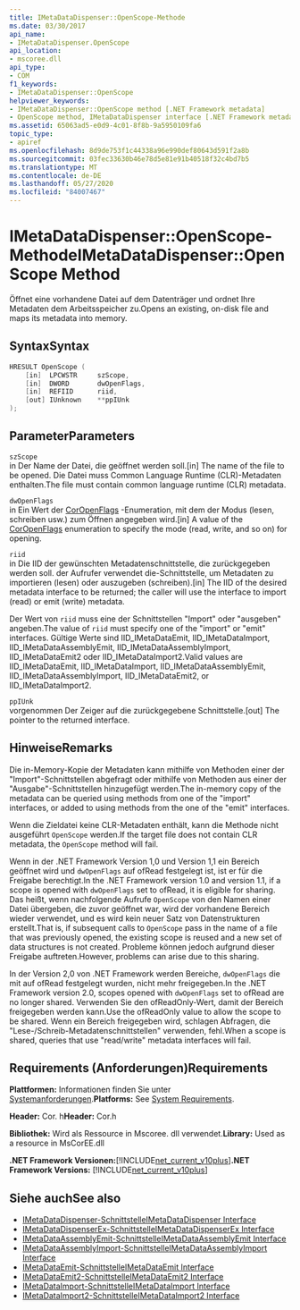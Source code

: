```yaml
---
title: IMetaDataDispenser::OpenScope-Methode
ms.date: 03/30/2017
api_name:
- IMetaDataDispenser.OpenScope
api_location:
- mscoree.dll
api_type:
- COM
f1_keywords:
- IMetaDataDispenser::OpenScope
helpviewer_keywords:
- IMetaDataDispenser::OpenScope method [.NET Framework metadata]
- OpenScope method, IMetaDataDispenser interface [.NET Framework metadata]
ms.assetid: 65063ad5-e0d9-4c01-8f8b-9a5950109fa6
topic_type:
- apiref
ms.openlocfilehash: 8d9de753f1c44338a96e990def80643d591f2a8b
ms.sourcegitcommit: 03fec33630b46e78d5e81e91b40518f32c4bd7b5
ms.translationtype: MT
ms.contentlocale: de-DE
ms.lasthandoff: 05/27/2020
ms.locfileid: "84007467"
---
```

# <a name="imetadatadispenseropenscope-method"></a><span data-ttu-id="33e1a-102">IMetaDataDispenser::OpenScope-Methode</span><span class="sxs-lookup"><span data-stu-id="33e1a-102">IMetaDataDispenser::OpenScope Method</span></span>
<span data-ttu-id="33e1a-103">Öffnet eine vorhandene Datei auf dem Datenträger und ordnet Ihre Metadaten dem Arbeitsspeicher zu.</span><span class="sxs-lookup"><span data-stu-id="33e1a-103">Opens an existing, on-disk file and maps its metadata into memory.</span></span>  
  
## <a name="syntax"></a><span data-ttu-id="33e1a-104">Syntax</span><span class="sxs-lookup"><span data-stu-id="33e1a-104">Syntax</span></span>  
  
```cpp  
HRESULT OpenScope (  
    [in]  LPCWSTR     szScope,
    [in]  DWORD       dwOpenFlags,
    [in]  REFIID      riid,
    [out] IUnknown    **ppIUnk  
);  
```  
  
## <a name="parameters"></a><span data-ttu-id="33e1a-105">Parameter</span><span class="sxs-lookup"><span data-stu-id="33e1a-105">Parameters</span></span>  
 `szScope`  
 <span data-ttu-id="33e1a-106">in Der Name der Datei, die geöffnet werden soll.</span><span class="sxs-lookup"><span data-stu-id="33e1a-106">[in] The name of the file to be opened.</span></span> <span data-ttu-id="33e1a-107">Die Datei muss Common Language Runtime (CLR)-Metadaten enthalten.</span><span class="sxs-lookup"><span data-stu-id="33e1a-107">The file must contain common language runtime (CLR) metadata.</span></span>  
  
 `dwOpenFlags`  
 <span data-ttu-id="33e1a-108">in Ein Wert der [CorOpenFlags](coropenflags-enumeration.md) -Enumeration, mit dem der Modus (lesen, schreiben usw.) zum Öffnen angegeben wird.</span><span class="sxs-lookup"><span data-stu-id="33e1a-108">[in] A value of the [CorOpenFlags](coropenflags-enumeration.md) enumeration to specify the mode (read, write, and so on) for opening.</span></span>  
  
 `riid`  
 <span data-ttu-id="33e1a-109">in Die IID der gewünschten Metadatenschnittstelle, die zurückgegeben werden soll. der Aufrufer verwendet die-Schnittstelle, um Metadaten zu importieren (lesen) oder auszugeben (schreiben).</span><span class="sxs-lookup"><span data-stu-id="33e1a-109">[in] The IID of the desired metadata interface to be returned; the caller will use the interface to import (read) or emit (write) metadata.</span></span>  
  
 <span data-ttu-id="33e1a-110">Der Wert von `riid` muss eine der Schnittstellen "Import" oder "ausgeben" angeben.</span><span class="sxs-lookup"><span data-stu-id="33e1a-110">The value of `riid` must specify one of the "import" or "emit" interfaces.</span></span> <span data-ttu-id="33e1a-111">Gültige Werte sind IID_IMetaDataEmit, IID_IMetaDataImport, IID_IMetaDataAssemblyEmit, IID_IMetaDataAssemblyImport, IID_IMetaDataEmit2 oder IID_IMetaDataImport2.</span><span class="sxs-lookup"><span data-stu-id="33e1a-111">Valid values are IID_IMetaDataEmit, IID_IMetaDataImport, IID_IMetaDataAssemblyEmit, IID_IMetaDataAssemblyImport, IID_IMetaDataEmit2, or IID_IMetaDataImport2.</span></span>  
  
 `ppIUnk`  
 <span data-ttu-id="33e1a-112">vorgenommen Der Zeiger auf die zurückgegebene Schnittstelle.</span><span class="sxs-lookup"><span data-stu-id="33e1a-112">[out] The pointer to the returned interface.</span></span>  
  
## <a name="remarks"></a><span data-ttu-id="33e1a-113">Hinweise</span><span class="sxs-lookup"><span data-stu-id="33e1a-113">Remarks</span></span>  
 <span data-ttu-id="33e1a-114">Die in-Memory-Kopie der Metadaten kann mithilfe von Methoden einer der "Import"-Schnittstellen abgefragt oder mithilfe von Methoden aus einer der "Ausgabe"-Schnittstellen hinzugefügt werden.</span><span class="sxs-lookup"><span data-stu-id="33e1a-114">The in-memory copy of the metadata can be queried using methods from one of the "import" interfaces, or added to using methods from the one of the "emit" interfaces.</span></span>  
  
 <span data-ttu-id="33e1a-115">Wenn die Zieldatei keine CLR-Metadaten enthält, kann die Methode nicht ausgeführt `OpenScope` werden.</span><span class="sxs-lookup"><span data-stu-id="33e1a-115">If the target file does not contain CLR metadata, the `OpenScope` method will fail.</span></span>  
  
 <span data-ttu-id="33e1a-116">Wenn in der .NET Framework Version 1,0 und Version 1,1 ein Bereich geöffnet wird und `dwOpenFlags` auf ofRead festgelegt ist, ist er für die Freigabe berechtigt.</span><span class="sxs-lookup"><span data-stu-id="33e1a-116">In the .NET Framework version 1.0 and version 1.1, if a scope is opened with `dwOpenFlags` set to ofRead, it is eligible for sharing.</span></span> <span data-ttu-id="33e1a-117">Das heißt, wenn nachfolgende Aufrufe `OpenScope` von den Namen einer Datei übergeben, die zuvor geöffnet war, wird der vorhandene Bereich wieder verwendet, und es wird kein neuer Satz von Datenstrukturen erstellt.</span><span class="sxs-lookup"><span data-stu-id="33e1a-117">That is, if subsequent calls to `OpenScope` pass in the name of a file that was previously opened, the existing scope is reused and a new set of data structures is not created.</span></span> <span data-ttu-id="33e1a-118">Probleme können jedoch aufgrund dieser Freigabe auftreten.</span><span class="sxs-lookup"><span data-stu-id="33e1a-118">However, problems can arise due to this sharing.</span></span>  
  
 <span data-ttu-id="33e1a-119">In der Version 2,0 von .NET Framework werden Bereiche, `dwOpenFlags` die mit auf ofRead festgelegt wurden, nicht mehr freigegeben.</span><span class="sxs-lookup"><span data-stu-id="33e1a-119">In the .NET Framework version 2.0, scopes opened with `dwOpenFlags` set to ofRead are no longer shared.</span></span> <span data-ttu-id="33e1a-120">Verwenden Sie den ofReadOnly-Wert, damit der Bereich freigegeben werden kann.</span><span class="sxs-lookup"><span data-stu-id="33e1a-120">Use the ofReadOnly value to allow the scope to be shared.</span></span> <span data-ttu-id="33e1a-121">Wenn ein Bereich freigegeben wird, schlagen Abfragen, die "Lese-/Schreib-Metadatenschnittstellen" verwenden, fehl.</span><span class="sxs-lookup"><span data-stu-id="33e1a-121">When a scope is shared, queries that use "read/write" metadata interfaces will fail.</span></span>  
  
## <a name="requirements"></a><span data-ttu-id="33e1a-122">Requirements (Anforderungen)</span><span class="sxs-lookup"><span data-stu-id="33e1a-122">Requirements</span></span>  
 <span data-ttu-id="33e1a-123">**Plattformen:** Informationen finden Sie unter [Systemanforderungen](../../get-started/system-requirements.md).</span><span class="sxs-lookup"><span data-stu-id="33e1a-123">**Platforms:** See [System Requirements](../../get-started/system-requirements.md).</span></span>  
  
 <span data-ttu-id="33e1a-124">**Header:** Cor. h</span><span class="sxs-lookup"><span data-stu-id="33e1a-124">**Header:** Cor.h</span></span>  
  
 <span data-ttu-id="33e1a-125">**Bibliothek:** Wird als Ressource in Mscoree. dll verwendet.</span><span class="sxs-lookup"><span data-stu-id="33e1a-125">**Library:** Used as a resource in MsCorEE.dll</span></span>  
  
 <span data-ttu-id="33e1a-126">**.NET Framework Versionen:**[!INCLUDE[net_current_v10plus](../../../../includes/net-current-v10plus-md.md)]</span><span class="sxs-lookup"><span data-stu-id="33e1a-126">**.NET Framework Versions:** [!INCLUDE[net_current_v10plus](../../../../includes/net-current-v10plus-md.md)]</span></span>  
  
## <a name="see-also"></a><span data-ttu-id="33e1a-127">Siehe auch</span><span class="sxs-lookup"><span data-stu-id="33e1a-127">See also</span></span>

- [<span data-ttu-id="33e1a-128">IMetaDataDispenser-Schnittstelle</span><span class="sxs-lookup"><span data-stu-id="33e1a-128">IMetaDataDispenser Interface</span></span>](imetadatadispenser-interface.md)
- [<span data-ttu-id="33e1a-129">IMetaDataDispenserEx-Schnittstelle</span><span class="sxs-lookup"><span data-stu-id="33e1a-129">IMetaDataDispenserEx Interface</span></span>](imetadatadispenserex-interface.md)
- [<span data-ttu-id="33e1a-130">IMetaDataAssemblyEmit-Schnittstelle</span><span class="sxs-lookup"><span data-stu-id="33e1a-130">IMetaDataAssemblyEmit Interface</span></span>](imetadataassemblyemit-interface.md)
- [<span data-ttu-id="33e1a-131">IMetaDataAssemblyImport-Schnittstelle</span><span class="sxs-lookup"><span data-stu-id="33e1a-131">IMetaDataAssemblyImport Interface</span></span>](imetadataassemblyimport-interface.md)
- [<span data-ttu-id="33e1a-132">IMetaDataEmit-Schnittstelle</span><span class="sxs-lookup"><span data-stu-id="33e1a-132">IMetaDataEmit Interface</span></span>](imetadataemit-interface.md)
- [<span data-ttu-id="33e1a-133">IMetaDataEmit2-Schnittstelle</span><span class="sxs-lookup"><span data-stu-id="33e1a-133">IMetaDataEmit2 Interface</span></span>](imetadataemit2-interface.md)
- [<span data-ttu-id="33e1a-134">IMetaDataImport-Schnittstelle</span><span class="sxs-lookup"><span data-stu-id="33e1a-134">IMetaDataImport Interface</span></span>](imetadataimport-interface.md)
- [<span data-ttu-id="33e1a-135">IMetaDataImport2-Schnittstelle</span><span class="sxs-lookup"><span data-stu-id="33e1a-135">IMetaDataImport2 Interface</span></span>](imetadataimport2-interface.md)
